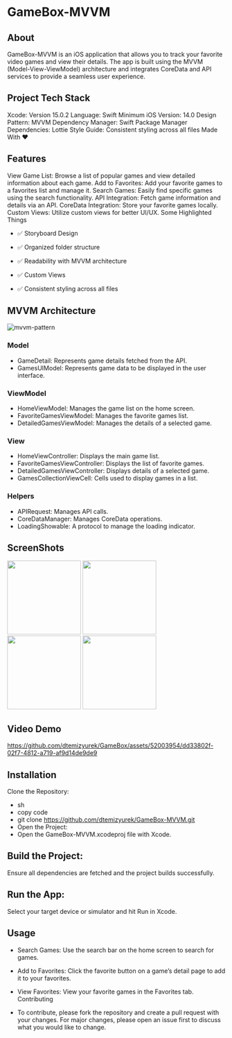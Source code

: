 # GameBox-MVVM
## About
GameBox-MVVM is an iOS application that allows you to track your favorite video games and view their details. The app is built using the MVVM (Model-View-ViewModel) architecture and integrates CoreData and API services to provide a seamless user experience.
## Project Tech Stack
Xcode: Version 15.0.2
Language: Swift
Minimum iOS Version: 14.0
Design Pattern: MVVM
Dependency Manager: Swift Package Manager
Dependencies: Lottie
Style Guide: Consistent styling across all files
Made With ❤️
## Features
View Game List: Browse a list of popular games and view detailed information about each game.
Add to Favorites: Add your favorite games to a favorites list and manage it.
Search Games: Easily find specific games using the search functionality.
API Integration: Fetch game information and details via an API.
CoreData Integration: Store your favorite games locally.
Custom Views: Utilize custom views for better UI/UX.
Some Highlighted Things

- ✅ Storyboard Design

- ✅ Organized folder structure

- ✅ Readability with MVVM architecture

- ✅ Custom Views

- ✅ Consistent styling across all files

## MVVM Architecture
![mvvm-pattern](https://github.com/dtemizyurek/GameBox/assets/52003954/231189b6-7106-4a7a-9b99-57b6528348cb)
### Model
- GameDetail: Represents game details fetched from the API.
- GamesUIModel: Represents game data to be displayed in the user interface.
### ViewModel
- HomeViewModel: Manages the game list on the home screen.
- FavoriteGamesViewModel: Manages the favorite games list.
- DetailedGamesViewModel: Manages the details of a selected game.
### View
- HomeViewController: Displays the main game list.
- FavoriteGamesViewController: Displays the list of favorite games.
- DetailedGamesViewController: Displays details of a selected game.
- GamesCollectionViewCell: Cells used to display games in a list.
### Helpers
- APIRequest: Manages API calls.
- CoreDataManager: Manages CoreData operations.
- LoadingShowable: A protocol to manage the loading indicator.
## ScreenShots
<img width="170" src="https://github.com/dtemizyurek/GameBox/assets/52003954/f79af06f-efd5-4766-88a9-ed2d53dc925b"> 
<img width="170" src="https://github.com/dtemizyurek/GameBox/assets/52003954/a1c9f908-21b6-4c6e-a09a-ed6e5abc723e"> 
<img width="170" src="https://github.com/dtemizyurek/GameBox/assets/52003954/629f6581-bc5e-45ef-b9e8-b7e9faeae7f1"> 
<img width="170" src="https://github.com/dtemizyurek/GameBox/assets/52003954/e7cc18c1-7884-4fbc-895d-92e41a997b12"> 

## Video Demo

https://github.com/dtemizyurek/GameBox/assets/52003954/dd33802f-02f7-4812-a719-af9d14de9de9

## Installation
Clone the Repository:

- sh
- copy code
- git clone https://github.com/dtemizyurek/GameBox-MVVM.git
- Open the Project:
- Open the GameBox-MVVM.xcodeproj file with Xcode.

## Build the Project:
Ensure all dependencies are fetched and the project builds successfully.

## Run the App:
Select your target device or simulator and hit Run in Xcode.

## Usage

- Search Games: Use the search bar on the home screen to search for games.
- Add to Favorites: Click the favorite button on a game’s detail page to add it to your favorites.
- View Favorites: View your favorite games in the Favorites tab.
Contributing

- To contribute, please fork the repository and create a pull request with your changes. For major changes, please open an issue first to discuss what you would like to change.
